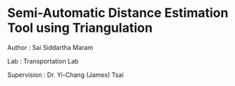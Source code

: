 # Semi-Automatic Distance Estimation Tool using Triangulation


Author : Sai Siddartha Maram

Lab    : Transportation Lab

Supervision : Dr. Yi-Chang (James) Tsai 
